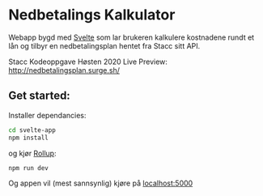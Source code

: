 # Nedbetalings Kalkulator

Webapp bygd med [Svelte](https://svelte.dev/) som lar brukeren kalkulere kostnadene rundt et lån og tilbyr en nedbetalingsplan hentet fra Stacc sitt API. 

Stacc Kodeoppgave Høsten 2020
Live Preview: http://nedbetalingsplan.surge.sh/



## Get started:

Installer dependancies:

```bash
cd svelte-app
npm install
```

og kjør [Rollup](https://rollupjs.org):

```bash
npm run dev
```

Og appen vil (mest sannsynlig) kjøre på [localhost:5000](http://localhost:5000)


